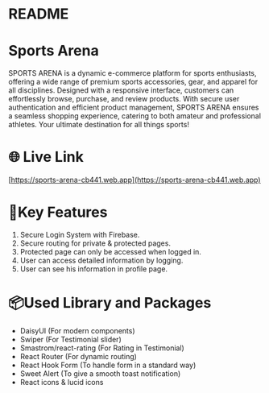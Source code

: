 # README

# Sports Arena

SPORTS ARENA is a dynamic e-commerce platform for sports enthusiasts, offering a wide range of premium sports accessories, gear, and apparel for all disciplines. Designed with a responsive interface, customers can effortlessly browse, purchase, and review products. With secure user authentication and efficient product management, SPORTS ARENA ensures a seamless shopping experience, catering to both amateur and professional athletes. Your ultimate destination for all things sports!

# 🌐 Live Link

[https://sports-arena-cb441.web.app](https://sports-arena-cb441.web.app)


# 🔑Key Features

1. Secure Login System with Firebase.
2. Secure routing for private & protected pages.
3. Protected page can only be accessed when logged in.
4. User can access detailed information by logging.
5. User can see his information in profile page.

# 📦Used Library and Packages

- DaisyUI (For modern components)
- Swiper (For Testimonial slider)
- Smastrom/react-rating (For Rating in Testimonial)
- React Router (For dynamic routing)
- React Hook Form (To handle form in a standard way)
- Sweet Alert (To give a smooth toast notification)
- React icons & lucid icons